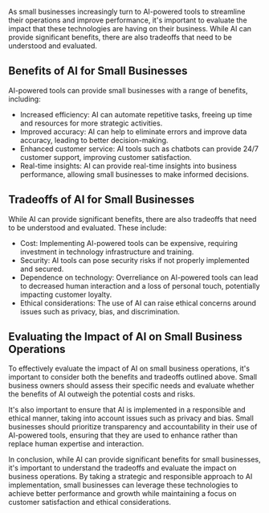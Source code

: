 

As small businesses increasingly turn to AI-powered tools to streamline their operations and improve performance, it's important to evaluate the impact that these technologies are having on their business. While AI can provide significant benefits, there are also tradeoffs that need to be understood and evaluated.

Benefits of AI for Small Businesses
-----------------------------------

AI-powered tools can provide small businesses with a range of benefits, including:

* Increased efficiency: AI can automate repetitive tasks, freeing up time and resources for more strategic activities.
* Improved accuracy: AI can help to eliminate errors and improve data accuracy, leading to better decision-making.
* Enhanced customer service: AI tools such as chatbots can provide 24/7 customer support, improving customer satisfaction.
* Real-time insights: AI can provide real-time insights into business performance, allowing small businesses to make informed decisions.

Tradeoffs of AI for Small Businesses
------------------------------------

While AI can provide significant benefits, there are also tradeoffs that need to be understood and evaluated. These include:

* Cost: Implementing AI-powered tools can be expensive, requiring investment in technology infrastructure and training.
* Security: AI tools can pose security risks if not properly implemented and secured.
* Dependence on technology: Overreliance on AI-powered tools can lead to decreased human interaction and a loss of personal touch, potentially impacting customer loyalty.
* Ethical considerations: The use of AI can raise ethical concerns around issues such as privacy, bias, and discrimination.

Evaluating the Impact of AI on Small Business Operations
--------------------------------------------------------

To effectively evaluate the impact of AI on small business operations, it's important to consider both the benefits and tradeoffs outlined above. Small business owners should assess their specific needs and evaluate whether the benefits of AI outweigh the potential costs and risks.

It's also important to ensure that AI is implemented in a responsible and ethical manner, taking into account issues such as privacy and bias. Small businesses should prioritize transparency and accountability in their use of AI-powered tools, ensuring that they are used to enhance rather than replace human expertise and interaction.

In conclusion, while AI can provide significant benefits for small businesses, it's important to understand the tradeoffs and evaluate the impact on business operations. By taking a strategic and responsible approach to AI implementation, small businesses can leverage these technologies to achieve better performance and growth while maintaining a focus on customer satisfaction and ethical considerations.
